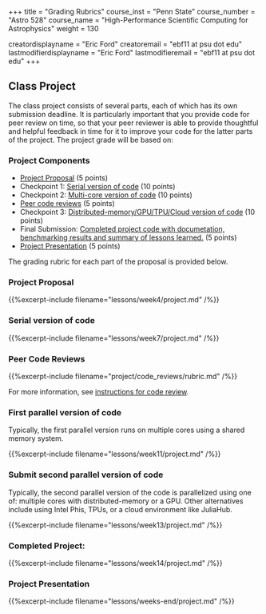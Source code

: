 +++
title = "Grading Rubrics"
course_inst = "Penn State"
course_number = "Astro 528"
course_name = "High-Performance Scientific Computing for Astrophysics"
weight = 130

creatordisplayname = "Eric Ford"
creatoremail = "ebf11 at psu dot edu"
lastmodifierdisplayname = "Eric Ford"
lastmodifieremail = "ebf11 at psu dot edu"
+++

## Class Project
The class project consists of several parts, each of which has its own submission deadline.  It is particularly important that you provide code for peer review on time, so that your peer reviewer is able to provide thoughtful and helpful feedback in time for it to improve your code for the latter parts of the project.  The project grade will be based on:

### Project Components
- [Project Proposal](#project-proposal) (5 points)
- Checkpoint 1: [Serial version of code](#serial-version-of-code) (10 points)
- Checkpoint 2: [Multi-core version of code](#first-parallel-version-of-code) (10 points)
- [Peer code reviews](#peer-code-reviews) (5 points)
- Checkpoint 3: [Distributed-memory/GPU/TPU/Cloud version of code](#second-parallel-version-of-code) (10 points)
- Final Submission: [Completed project code with documetation, benchmarking results and summary of lessons learned.](#final-submission) (5 points)
- [Project Presentation](#project-presentation) (5 points)

The grading rubric for each part of the proposal is provided below.


### Project Proposal

{{%excerpt-include filename="lessons/week4/project.md" /%}}

### Serial version of code

{{%excerpt-include filename="lessons/week7/project.md" /%}}

### Peer Code Reviews

{{%excerpt-include filename="project/code_reviews/rubric.md" /%}}

For more information, see [instructions for code review](/project/code_reviews).

### First parallel version of code
Typically, the first parallel version runs on multiple cores using a shared memory system.

{{%excerpt-include filename="lessons/week11/project.md" /%}}

### Submit second parallel version of code
Typically, the second parallel version of the code is parallelized using one of: multiple cores with distributed-memory or a GPU.  Other alternatives include using Intel Phis, TPUs, or a cloud environment like JuliaHub.

{{%excerpt-include filename="lessons/week13/project.md" /%}}

### Completed Project:
{{%excerpt-include filename="lessons/week14/project.md" /%}}

### Project Presentation
{{%excerpt-include filename="lessons/weeks-end/project.md" /%}}
